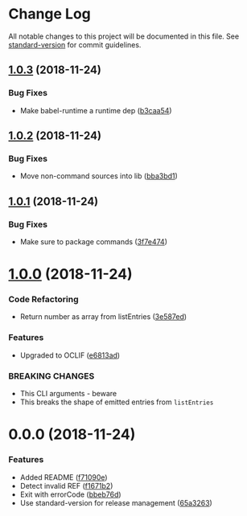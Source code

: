 # Change Log

All notable changes to this project will be documented in this file. See [standard-version](https://github.com/conventional-changelog/standard-version) for commit guidelines.

<a name="1.0.3"></a>
## [1.0.3](https://github.com/blockforfun/registry/compare/v1.0.2...v1.0.3) (2018-11-24)


### Bug Fixes

* Make babel-runtime a runtime dep ([b3caa54](https://github.com/blockforfun/registry/commit/b3caa54))



<a name="1.0.2"></a>
## [1.0.2](https://github.com/blockforfun/registry/compare/v1.0.1...v1.0.2) (2018-11-24)


### Bug Fixes

* Move non-command sources into lib ([bba3bd1](https://github.com/blockforfun/registry/commit/bba3bd1))



<a name="1.0.1"></a>
## [1.0.1](https://github.com/blockforfun/registry/compare/v1.0.0...v1.0.1) (2018-11-24)


### Bug Fixes

* Make sure to package commands ([3f7e474](https://github.com/blockforfun/registry/commit/3f7e474))



<a name="1.0.0"></a>
# [1.0.0](https://github.com/blockforfun/registry/compare/v0.0.0...v1.0.0) (2018-11-24)


### Code Refactoring

* Return number as array from listEntries ([3e587ed](https://github.com/blockforfun/registry/commit/3e587ed))


### Features

* Upgraded to OCLIF ([e6813ad](https://github.com/blockforfun/registry/commit/e6813ad))


### BREAKING CHANGES

* This CLI arguments - beware
* This breaks the shape of emitted entries from `listEntries`



<a name="0.0.0"></a>
# 0.0.0 (2018-11-24)


### Features

* Added README ([f71090e](https://github.com/blockforfun/registry/commit/f71090e))
* Detect invalid REF ([f1671b2](https://github.com/blockforfun/registry/commit/f1671b2))
* Exit with errorCode ([bbeb76d](https://github.com/blockforfun/registry/commit/bbeb76d))
* Use standard-version for release management ([65a3263](https://github.com/blockforfun/registry/commit/65a3263))

